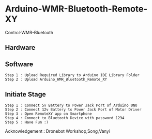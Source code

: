 # Arduino-WMR-Bluetooth-Remote-XY
Control-WMR-Bluetooth

## Hardware

## Software
```
Step 1 : Upload Required Library to Arduino IDE Library Folder
Step 2 : Upload Arduino_WMR_Bluetooth_Remote_XY
```
## Initiate Stage
```
Step 1 : Connect 5v Battery to Power Jack Port of Arduino UNO
Step 2 : Connect 12v Battery to Power Jack Port of Motor Driver
Step 3 : Open RemoteXY app on Smartphone
Step 4 : Connect to Bluetooth Device with password 1234
Step 5 : Have Fun :)
```

Acknowledgement : Dronebot Workshop,Song,Vanyi
